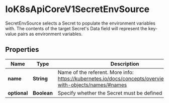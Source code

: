 

# IoK8sApiCoreV1SecretEnvSource

SecretEnvSource selects a Secret to populate the environment variables with.  The contents of the target Secret's Data field will represent the key-value pairs as environment variables.
## Properties

Name | Type | Description | Notes
------------ | ------------- | ------------- | -------------
**name** | **String** | Name of the referent. More info: https://kubernetes.io/docs/concepts/overview/working-with-objects/names/#names |  [optional]
**optional** | **Boolean** | Specify whether the Secret must be defined |  [optional]




